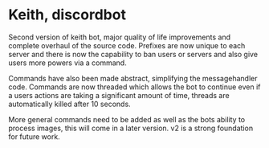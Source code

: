 # Keith, discordbot
Second version of keith bot, major quality of life improvements and complete overhaul of the source code. Prefixes are now unique to each server and there is 
now the capability to ban users or servers and also give users more powers via a command.

Commands have also been made abstract, simplifying the messagehandler code. Commands are now threaded which allows the bot to continue even 
if a users actions are taking a significant amount of time, threads are automatically killed after 10 seconds.

More general commands need to be added as well as the bots ability to process images, 
this will come in a later version. v2 is a strong foundation for future work.

